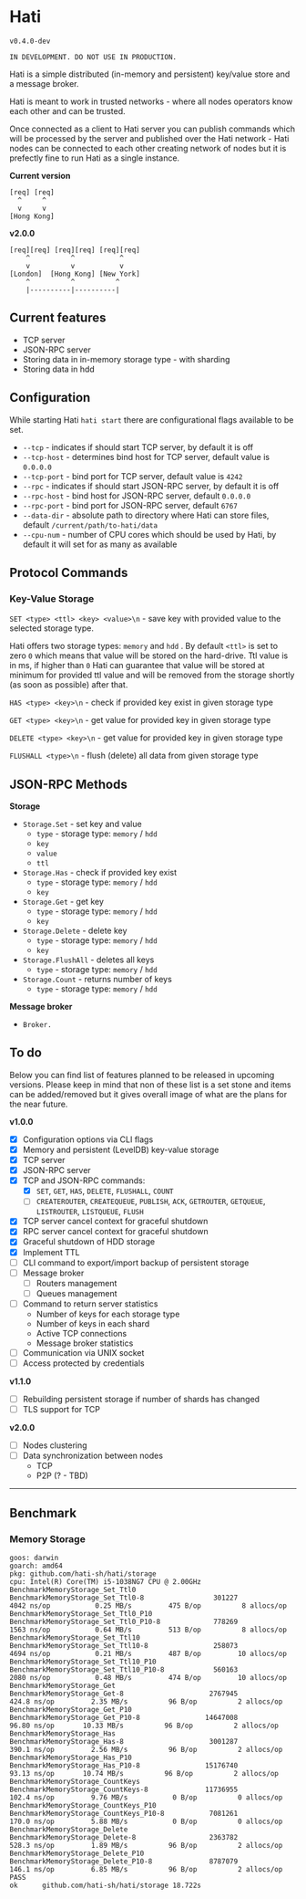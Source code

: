# Hati

`v0.4.0-dev`

```
IN DEVELOPMENT. DO NOT USE IN PRODUCTION.
```

Hati is a simple distributed (in-memory and persistent) key/value store and a message broker.

Hati is meant to work in trusted networks - where all nodes operators know each other and can be trusted.

Once connected as a client to Hati server you can publish commands which will be processed by the server and published over the Hati network - Hati nodes can be connected to each other creating network of nodes but it is prefectly fine to run Hati as a single instance.

**Current version**
```
[req] [req]  
  ^     ^
  v     v
[Hong Kong]
```

**v2.0.0**
```
[req][req] [req][req] [req][req]
    ^          ^           ^
    v          v           v
[London]  [Hong Kong] [New York]
    ^          ^          ^
    |----------|----------|
```


## Current features

- TCP server
- JSON-RPC server
- Storing data in in-memory storage type - with sharding
- Storing data in hdd

## Configuration

While starting Hati `hati start` there are configurational flags available to be set.

- `--tcp` - indicates if should start TCP server, by default it is off
- `--tcp-host` - determines bind host for TCP server, default value is `0.0.0.0`
- `--tcp-port` - bind port for TCP server, default value is `4242`
- `--rpc` - indicates if should start JSON-RPC server, by default it is off
- `--rpc-host` - bind host for JSON-RPC server, default `0.0.0.0`
- `--rpc-port` - bind port for JSON-RPC server, default `6767`
- `--data-dir` - absolute path to directory where Hati can store files, default `/current/path/to-hati/data`
- `--cpu-num` - number of CPU cores which should be used by Hati, by default it will set for as many as available

## Protocol Commands

### Key-Value Storage

`SET <type> <ttl> <key> <value>\n` - save key with provided value to the selected storage type.

Hati offers two storage types: `memory` and `hdd` . By default `<ttl>` is set to zero `0` which means that value will be stored on the hard-drive. Ttl value is in ms, if higher than `0` Hati can guarantee that value will be stored at minimum for provided ttl value and will be removed from the storage shortly (as soon as possible) after that.

`HAS <type> <key>\n` - check if provided key exist in given storage type

`GET <type> <key>\n` - get value for provided key in given storage type

`DELETE <type> <key>\n` - get value for provided key in given storage type

`FLUSHALL <type>\n` - flush (delete) all data from given storage type

## JSON-RPC Methods

**Storage**

- `Storage.Set` - set key and value
  - `type` - storage type: `memory` / `hdd`
  - `key`
  - `value`
  - `ttl`
- `Storage.Has` - check if provided key exist
  - `type` - storage type: `memory` / `hdd`
  - `key`
- `Storage.Get` - get key
  - `type` - storage type: `memory` / `hdd`
  - `key`
- `Storage.Delete` - delete key
  - `type` - storage type: `memory` / `hdd`
  - `key`
- `Storage.FlushAll` - deletes all keys
  - `type` - storage type: `memory` / `hdd`
- `Storage.Count` - returns number of keys
  - `type` - storage type: `memory` / `hdd`

**Message broker**

- `Broker.`

## To do

Below you can find list of features planned to be released in upcoming versions.
Please keep in mind that non of these list is a set stone and items can be added/removed
but it gives overall image of what are the plans for the near future.

**v1.0.0**

- [x] Configuration options via CLI flags
- [x] Memory and persistent (LevelDB) key-value storage
- [X] TCP server
- [x] JSON-RPC server 
- [x] TCP and JSON-RPC commands:
  - [x] `SET`, `GET`, `HAS`, `DELETE`, `FLUSHALL`, `COUNT`
  - [ ] `CREATEROUTER`, `CREATEQUEUE`, `PUBLISH`, `ACK`, `GETROUTER`, `GETQUEUE`, `LISTROUTER`, `LISTQUEUE`, `FLUSH`
- [x] TCP server cancel context for graceful shutdown
- [x] RPC server cancel context for graceful shutdown
- [x] Graceful shutdown of HDD storage
- [x] Implement TTL
- [ ] CLI command to export/import backup of persistent storage
- [ ] Message broker
  - [ ] Routers management
  - [ ] Queues management
- [ ] Command to return server statistics
  - Number of keys for each storage type
  - Number of keys in each shard
  - Active TCP connections
  - Message broker statistics
- [ ] Communication via UNIX socket
- [ ] Access protected by credentials

**v1.1.0**

- [ ] Rebuilding persistent storage if number of shards has changed
- [ ] TLS support for TCP

**v2.0.0**

- [ ] Nodes clustering
- [ ] Data synchronization between nodes
  - TCP
  - P2P (? - TBD)

---

## Benchmark

### Memory Storage

```shell
goos: darwin
goarch: amd64
pkg: github.com/hati-sh/hati/storage
cpu: Intel(R) Core(TM) i5-1038NG7 CPU @ 2.00GHz
BenchmarkMemoryStorage_Set_Ttl0
BenchmarkMemoryStorage_Set_Ttl0-8                 301227              4042 ns/op           0.25 MB/s         475 B/op          8 allocs/op
BenchmarkMemoryStorage_Set_Ttl0_P10
BenchmarkMemoryStorage_Set_Ttl0_P10-8             778269              1563 ns/op           0.64 MB/s         513 B/op          8 allocs/op
BenchmarkMemoryStorage_Set_Ttl10
BenchmarkMemoryStorage_Set_Ttl10-8                258073              4694 ns/op           0.21 MB/s         487 B/op         10 allocs/op
BenchmarkMemoryStorage_Set_Ttl10_P10
BenchmarkMemoryStorage_Set_Ttl10_P10-8            560163              2080 ns/op           0.48 MB/s         474 B/op         10 allocs/op
BenchmarkMemoryStorage_Get
BenchmarkMemoryStorage_Get-8                     2767945               424.8 ns/op         2.35 MB/s          96 B/op          2 allocs/op
BenchmarkMemoryStorage_Get_P10
BenchmarkMemoryStorage_Get_P10-8                14647008                96.80 ns/op       10.33 MB/s          96 B/op          2 allocs/op
BenchmarkMemoryStorage_Has
BenchmarkMemoryStorage_Has-8                     3001287               390.1 ns/op         2.56 MB/s          96 B/op          2 allocs/op
BenchmarkMemoryStorage_Has_P10
BenchmarkMemoryStorage_Has_P10-8                15176740                93.13 ns/op       10.74 MB/s          96 B/op          2 allocs/op
BenchmarkMemoryStorage_CountKeys
BenchmarkMemoryStorage_CountKeys-8              11736955               102.4 ns/op         9.76 MB/s           0 B/op          0 allocs/op
BenchmarkMemoryStorage_CountKeys_P10
BenchmarkMemoryStorage_CountKeys_P10-8           7081261               170.0 ns/op         5.88 MB/s           0 B/op          0 allocs/op
BenchmarkMemoryStorage_Delete
BenchmarkMemoryStorage_Delete-8                  2363782               528.3 ns/op         1.89 MB/s          96 B/op          2 allocs/op
BenchmarkMemoryStorage_Delete_P10
BenchmarkMemoryStorage_Delete_P10-8              8787079               146.1 ns/op         6.85 MB/s          96 B/op          2 allocs/op
PASS
ok      github.com/hati-sh/hati/storage 18.722s
```